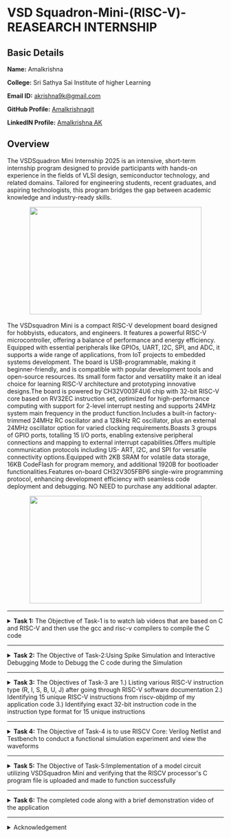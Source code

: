 # VSD Squadron-Mini-(RISC-V)-REASEARCH INTERNSHIP
##  Basic Details

**Name:** Amalkrishna

**College:** Sri Sathya Sai Institute of higher Learning

**Email ID:** akrishna9k@gmail.com  

**GitHub Profile:** [Amalkrishnagit](https://github.com/Amalkrishnagit)

**LinkedIN Profile:** [Amalkrishna AK](https://www.linkedin.com/in/amalkrishna-ak)

## Overview
The VSDSquadron Mini Internship 2025 is an intensive, short-term internship program designed to provide participants with hands-on experience in the fields of VLSI design, semiconductor technology, and related domains. Tailored for engineering students, recent graduates, and aspiring technologists, this program bridges the gap between academic knowledge and industry-ready skills.

 <p align="center">
	 <img width="400" height="250" src="Overview/1.jpeg">
	 
</p>

The VSDsquadron Mini is a compact RISC-V development board designed for hobbyists, educators, and engineers. It features a powerful RISC-V microcontroller, offering a balance of performance and energy efficiency. Equipped with essential peripherals like GPIOs, UART, I2C, SPI, and ADC, it supports a wide range of applications, from IoT projects to embedded systems development. The board is USB-programmable, making it beginner-friendly, and is compatible with popular development tools and open-source resources. Its small form factor and versatility make it an ideal choice for learning RISC-V architecture and prototyping innovative designs.The board is powered by CH32V003F4U6 chip with 32-bit RISC-V core based on RV32EC instruction set, optimized for high-performance computing with support for 2-level interrupt nesting and supports 24MHz system main frequency in the product function.Includes a built-in factory-trimmed 24MHz RC oscillator and a 128kHz RC oscillator, plus an external 24MHz oscillator option for varied clocking requirements.Boasts 3 groups of GPIO ports, totalling 15 I/O ports, enabling extensive peripheral connections and mapping to external interrupt capabilities.Offers multiple communication protocols including US- ART, I2C, and SPI for versatile connectivity options.Equipped with 2KB SRAM for volatile data storage, 16KB CodeFlash for program memory, and additional 1920B for bootloader functionalities.Features on-board CH32V305FBP6 single-wire programming protocol, enhancing development efficiency with seamless code deployment and debugging. NO NEED to purchase any additional adapter.
 <p align="center">
	 <img width="400" height="250" src="Overview/2.jpeg">
	 
</p>


-------------------------------------------------

<details>
<summary><b>Task 1:</b> The Objective of Task-1 is to watch lab videos that are based on C and RISC-V and then use the gcc and risc-v compilers to compile the C code</summary>

### C Language based LAB
We have to follow the given steps to compile any **.c** file in our machine:  
1. Open the bash terminal and locate the directory where you want to create your file. Then run the following command:

	```
	gedit sum.c or leafpad sum1ton.c
	```  
2. This will open the editor and allows you to write into the file that you have created. You have to write the C code of printing the sum of n numbers. Once you are done with your code, save your file, and then close the editor.

Installing Leafpad editor
 ![1 Installing Leafpad editor](https://github.com/user-attachments/assets/cf0d0b1f-2648-497f-8e25-4988b0ed6498)

 ![2 ILE 2](https://github.com/user-attachments/assets/c3880c81-035f-4148-8f83-11773a7a1025)

Creating a file named "sum1ton.c"

 ![3](https://github.com/user-attachments/assets/66d37427-0388-4628-a0df-5c79066dd790)

A C-programme is written to find the sum of numbers from 1 to n, and the programme is executed.
 ![4](https://github.com/user-attachments/assets/2c8e884c-3864-416b-aaab-07542628cb0f)

4. To the C code on your terminal, run the following command:

	```
	gcc sum.c/gcc sum1ton.c
	./a.out
	```
### C Code compiled on gcc Compiler:

 The programme is then compiled using the gcc compiler.

 ![5 2 Calling out the programme](https://github.com/user-attachments/assets/70a4ad2d-5a52-473b-a96d-90cf4546d541)



 ![4 2 Compiling the program](https://github.com/user-attachments/assets/d3850517-d8e3-4831-8ad1-f5a0dd0da041)


Cross-verification of the output of the programme.

 ![5 confirming](https://github.com/user-attachments/assets/101136e5-5033-4b38-b643-5cc9837168ff)


Updating the written programme to start a new command in the next line.


 ![6 Updating the programme](https://github.com/user-attachments/assets/40454273-9f46-4c57-b2cc-5c179b2fe81f)

We can see that the next command starts in a new line.
 ![7 The next command starts in a new line](https://github.com/user-attachments/assets/56b8c3eb-19ba-43c0-adbd-3e20518fb912)

Playing around with the programme.

 ![8 Playing Around](https://github.com/user-attachments/assets/96f30490-8836-460c-8a9f-b03cf6a4f1f7)


 ![8 2](https://github.com/user-attachments/assets/d162f5f6-db17-48c7-af3b-9c71d372caec)

Renaming the written programme from sum1ton.c to lab1sum1ton.c via the terminal.

 ![9 Renaming a file](https://github.com/user-attachments/assets/12edf1f1-bf72-4bb9-8d99-81ee255a26db)

The clear screen command -clear.
 ![10 Clear sreen](https://github.com/user-attachments/assets/604a9394-ce6c-472b-a74c-36aa88bc9e7b)
 

### Compiled C output:
 
Compiling the written programme using Risc-V compiler.
 ![11 compiling using RISCv compiler](https://github.com/user-attachments/assets/39d69293-072b-4060-ba6c-f1afd251bb10)


The objectdump command is employed , and filtered out the main section which was found to have 17 instructions.
 ![12 objdump](https://github.com/user-attachments/assets/8136f9dd-ca4e-49ff-8777-ae04bc5e432f)

Cross-verification of the number of instructions.
 ![13 main section](https://github.com/user-attachments/assets/e4d77596-1eef-4d7a-92ba-2361798d9647)


 ![14 we have 17 instructions](https://github.com/user-attachments/assets/f826a5d3-5647-4ae0-8c2d-5dc2884818cd)
### RISCV based LAB
We have to do the same compilation of our code but this time using RISCV gcc compiler. Follow the given steps:  
1. Open the terminal and run the given command:  

	```
	cat sum1ton.c
	```
### Cat Command:


2. Using the **cat** command, the entire C code will be displayed on the terminal. Now run the following command to compile the code in riscv64 gcc compiler:  

	```
	riscv64-unknown-elf-gcc -O1 -mabi=lp64 -march=rv64i -o sum1ton.o sum1ton.c
	```
3. Open a new terminal and run the given command:    

	```
	riscv64-unknown-elf-objdump -d sum1ton.o
	```
### Objdump using -O1 format:


4. Open the previous tab and run the following command to compile the code in riscv64 gcc compiler:  

	```
	riscv64-unknown-elf-gcc -Ofast -mabi=lp64 -march=rv64i -o sum1ton.o sum1ton.c
	```

5. Open a new terminal and run the given command:    

	```
	riscv64-unknown-elf-objdump -d sum1ton.o
	```
### Objdump using -Ofast format:

Changing the **option** fron **-O1 to -Ofast**
 ![15  Ofast](https://github.com/user-attachments/assets/7cf89e78-34eb-4d7d-8343-f732ad28e43f)

The number of instructions reduced from 17 to 13 under the -main section.

 ![15 2](https://github.com/user-attachments/assets/193fb232-633d-4539-a908-fc939eb327b7)

Check my [SSSIHL_Roadshow](https://github.com/Amalkrishnagit/SSSIHL_Roadshow)repository for a detailed explanation on the commands used above.

</details>

-------------------------------------------------

<details>
<summary><b>Task 2:</b> The Objective of Task-2:Using Spike Simulation and Interactive Debugging Mode to Debugg the C code during the Simulation</summary> 

### What is SPIKE in RISCV?
> * A RISC-V ISA is a simulator, enabling the testing and analysis of RISC-V programs without the need for actual hardware.  
> * Spike is a free, open-source C++ simulator for the RISC-V ISA that models a RISC-V core and cache system. It can be used to run programs and a Linux kernel, and can be a starting point for running software on a RISC-V target.    
  
### What is pk (Proxy Kernel)?  
> * The RISC-V Proxy Kernel, pk , is a lightweight application execution environment that can host statically-linked RISC-V ELF binaries.  
> * A Proxy Kernel in the RISC-V ecosystem simplifies the interaction between complex hardware and the software running on it, making it easier to manage, test, and develop software and hardware projects.  

### Testing the SPIKE Simulator  
The target is to run the ```sum1ton.c``` code using both ```gcc compiler``` and ```riscv compiler```, and both of the compiler must display the same output on the terminal. So to compile the code using **gcc compiler**, use the following command:  
```
gcc sum1ton.c  
./a.out
```
And to compile the code using **riscv compiler**, use the following command:  
```
spike pk sum1ton.o
```  
#### Spike Simulation:
 <p align="center">
  <img width="800" height="500" src="/Task-2/1.PNG">
</p>

#### Following are the snapshots of RISCV Objdump with **-O1** and **-Ofast** options  
  
#### Objdump in -O1:

```
riscv64-unknown-elf-gcc -O1 -mabi=lp64 -march=rv64i -o sum1ton.o sum1ton.c
```

 <p align="center">
  <img width="800" height="500" src="/Task-2/2-open objdump.PNG">
</p>
  
#### Objdump in -Ofast:

```
riscv64-unknown-elf-gcc -Ofast -mabi=lp64 -march=rv64i -o sum1ton.o sum1ton.c
```
 

#### Debugging the Assembly Language Program of  ```sum1ton.c```  
* Open the **Objdump** of code by using the following command  
```
riscv64-unknown-elf-objdump -d sum1ton.o | less  
```
* Open the debugger in another terminal by using the following command  
```
spike -d pk sum1ton.o
```
* The debugger will be opened in the terminal. Now, debugging operations can be performed as shown in the following snapshot.

#### Debugging:
 <p align="center">
  <img width="800" height="500" src="Task-2/3.PNG">
</p>
 <p align="center">
  <img width="800" height="500" src="/Task-2/4.PNG">
</p>
 <p align="center">
  <img width="800" height="500" src="/Task-2/4.1.PNG">
</p>
<p align="center">
  <img width="800" height="500" src="/Task-2/5.PNG">
</p>
<p align="center">
  <img width="800" height="500" src="/Task-2/5.1.PNG">
</p>
</details>

----------------------------------------

<details>
<summary><b>Task 3:</b>  The Objectives of Task-3 are 1.)  Listing various RISC-V instruction type (R, I, S, B, U, J) after going through RISC-V software documentation 2.) Identifying 15 unique RISC-V instructions from riscv-objdmp of my application code 3.) Identifying exact 32-bit instruction code in the instruction type format for 15 unique instructions</summary>

## WHAT IS RISC-V?
- RISC-V is an open-source instruction set architecture (ISA) that allows developers to create processors tailored for specific applications.
- RISC-V is based on reduced instruction set computer principles and is the fifth generation of processors built on this concept.
- RISC-V can also be understood as an alternative processor technology that is free and open-source, meaning you don't need to purchase a license to use it.

## INSTRUCTIONS FORMAT IN RISC-V
The instruction format of a processor dictates how machine language instructions are structured and organized for the processor to execute. Each instruction is composed of a series of 0s and 1s, with each segment containing information about the location and operation of data.  
There are six primary instruction formats in RISC-V:

1. R-format
2. I-format
3. S-format
4. B-format
5. U-format
6. J-format

#### RISCV Instruction Types

 <p align="center">
  <img width="800" height="500" src="/Task-3/Instuction types.PNG">
</p>

#### 1. R-type Instruction
In RV32, each instruction is 32 bits in size. R-type instructions perform operations on registers (not memory) and are used for various arithmetic and logical operations. The 32-bit instruction is divided into six fields:

 <p align="center">
  <img width="800" height="100" src="/Task-3/R.PNG">
</p>

- **opcode** (7 bits): Specifies the type of instruction.
- **rd** (5 bits): The destination register where the result of the operation is stored.
- **func3** (3 bits): Specifies the type of operation performed.
- **rs1, rs2** (5 bits each): Source registers used in the operation.
- **func7** (7 bits): Further specifies the operation.

#### 2. I-type Instruction
I-type instructions involve operations that use both registers and an immediate value (not memory). These instructions are used for immediate and load operations. The instruction format is as follows:

 <p align="center">
  <img width="800" height="100" src="/Task-3/I.PNG">
</p>

- **opcode** (7 bits): Specifies the type of instruction.
- **rd** (5 bits): The destination register for the result.
- **func3** (3 bits): Specifies the type of operation.
- **rs1** (5 bits): Source register.
- **imm[11:0]** (12 bits): A 12-bit signed immediate value used in the operation.

#### 3. S-type Instruction
S-type instructions are used for store operations where data is stored from a register to memory. The 32-bit instruction is divided as follows:

 <p align="center">
  <img width="800" height="100" src="/Task-3/S.PNG">
</p>

- **opcode** (7 bits): Specifies the type of instruction.
- **imm[11:5]** (7 bits) and **imm[4:0]** (5 bits): The 12-bit immediate value is split across two fields, specifying the store offset.
- **rs1** (5 bits): The register containing the data to store.
- **rs2** (5 bits): The register containing the address where data should be stored.
- **func3** (3 bits): Specifies the type of store (byte, half-word, or word).

#### 4. B-type Instruction
B-type instructions are used for conditional branching based on comparisons. The 32-bit instruction format is as follows:

 <p align="center">
  <img width="800" height="100" src="/Task-3/B.PNG">
</p>

- **opcode** (7 bits): Specifies the type of instruction.
- **imm[12]** (1 bit), **imm[10:5]** (6 bits), **imm[4:1]** (4 bits), and **imm[11]** (1 bit): These bits form the 12-bit signed immediate used for the branch offset.
- **rs1, rs2** (5 bits each): Source registers involved in the comparison.
- **func3** (3 bits): Defines the condition used for branching.

#### 5. U-type Instruction
U-type instructions are used to transfer an immediate value into the destination register. The format is simple and involves only two instructions: `LUI` and `AUIPC`.

 <p align="center">
  <img width="800" height="100" src="/Task-3/U.PNG">
</p>

- **opcode** (7 bits): Specifies the type of instruction.
- **rd** (5 bits): The destination register for the immediate value.
- **imm[19:0]** (20 bits): The 20-bit immediate value that is transferred to the destination register.

For example, the instruction `lui x15, 0x13579` would load the value `0x13579000` into the upper 20 bits of register `x15`.

#### 6. J-type Instruction
J-type instructions are used for jump operations. These instructions are often used for loops and branching to a specified memory location. The format is as follows:

 <p align="center">
  <img width="800" height="100" src="/Task-3/J.PNG">
</p>

- **opcode** (7 bits): Specifies the type of instruction.
- **imm[20]** (1 bit), **imm[10:1]** (10 bits), **imm[11]** (1 bit), and **imm[19:12]** (8 bits): These bits form the 20-bit signed immediate for the jump address.
- **rd** (5 bits): The destination register (used for return addresses).

## Commands for Extracting RISC-V Instructions
<details>
<summary>Commands</summary>
	
#### Compile the C program into a RISC-V ELF binary
```
riscv64-unknown-elf-gcc -march=rv32i -mabi=ilp32 -o sum1ton sum1ton.c
```

#### Generate a disassembly of the binary
```
riscv64-unknown-elf-objdump -d sum1ton > sum1ton.objdump
```

#### Display the main function's disassembly, with 30 lines of context
```
riscv64-unknown-elf-objdump -d sum1ton | grep -A 30 "<main>:"
```
<p align="center">
  <img width="800" height="500" src="/Task-3/1.PNG">
</p>

#### Filter for arithmetic and logical instructions: add, sub, and, or
```
riscv64-unknown-elf-objdump -d sum1ton | grep -E "add|sub|and|or"
```
<p align="center">
  <img width="800" height="500" src="/Task-3/2.PNG">
</p>

#### Filter for immediate arithmetic, load, and jump instructions: addi, lw, jalr
```
riscv64-unknown-elf-objdump -d sum1ton | grep -E "addi|lw|jalr"
```
<p align="center">
  <img width="800" height="500" src="/Task-3/3.PNG">
</p>

#### Filter for store and branch instructions: sw, beq, bne, blt, bge
```
riscv64-unknown-elf-objdump -d sum1ton | grep -E "sw|beq|bne|blt|bge"
```

#### Filter for control flow and address instructions: lui, auipc, jal
```
riscv64-unknown-elf-objdump -d sum1ton | grep -E "lui|auipc|jal"
```

#### Count occurrences of each unique instruction
```
riscv64-unknown-elf-objdump -d sum1ton | grep -o "\s\w\+\s" | sort | uniq -c
```
</details>

# Instructions with explaination
<details>
<summary>Now, let's analyse each instruction one by one</summary>
	
# RISC-V Instructions Explanation

This document provides a detailed explanation of the given RISC-V assembly instructions, including their types, functionality, and corresponding 32-bit representations.

### 1. `xor a5, a4, a5`
- **Type**: R-type  
- **Description**: Adds the values in `a4` and `a5`, and stores the result in `a5`.  
- **Fields**:  
  - **opcode**: 0110011  
  - **rs1**: a4 = 01110 
  - **rs2**: a5 = 01111
  - **rd**: a5 = 01111   
  - **func3**: 000  
  - **func7**: 0000000  
- **32-bit Instruction**: `0000000_01111_01110_000_01111_0110011`

---

### 2. `addi a5, a5, 1`
- **Type**: I-type  
- **Description**: Adds the immediate value `1` to the value in `a5`, and stores the result in `a5`.  
- **Fields**:  
  - **opcode**: 0010011  
  - **rd**: a5 = 01111  
  - **rs1**: a5 = 01111  
  - **imm**: 0000000000000001  
  - **func3**: 000  
- **32-bit Instruction**: `0000000000000001_01111_000_01111_0010011`

---

### 3. `sub a2, a2, a0`
- **Type**: R-type  
- **Description**: Subtracts the value in `a0` from the value in `a2`, and stores the result in `a2`.  
- **Fields**:  
  - **opcode**: 0110011  
  - **rd**: a2 = 01100
  - **rs1**: a2 = 01100
  - **rs2**: a0 = 01010  
  - **func3**: 000  
  - **func7**: 0100000  
- **32-bit Instruction**: `0100000_01010_01100_000_01100_0110011`

---

### 4. `and a5, a5, a4`
- **Type**: R-type  
- **Description**: Performs a bitwise AND operation between the values in `a5` and `a4`, and stores the result in `a5`.  
- **Fields**:  
  - **opcode**: 0110011  
  - **rd**: a5 = 01111
  - **rs1**: a5 = 01111  
  - **rs2**: a4 = 01110  
  - **func3**: 111  
  - **func7**: 0000000  
- **32-bit Instruction**: `0000000_01110_01111_111_01111_0110011`

---

### 5. `or a1, a1, a3`
- **Type**: R-type  
- **Description**: Performs a bitwise OR operation between the values in `a5` and `a6`, and stores the result in `a5`.  
- **Fields**:  
  - **opcode**: 0110011  
  - **rd**: a1 = 01011  
  - **rs1**: a1 =01011  
  - **rs2**: a3 = 01101  
  - **func3**: 110  
  - **func7**: 0000000  
- **32-bit Instruction**: `0000000_01101_01011_110_01011_0110011`

---

### 6. `xor a4, a7, a4`
- **Type**: R-type  
- **Description**: Performs a bitwise XOR operation between the values in `a7` and `a4`, and stores the result in `a4`.  
- **Fields**:  
  - **opcode**: 0110011  
  - **rd**: a4 = 01110 
  - **rs1**: a7 = 10001  
  - **rs2**: a4 = 01110 
  - **func3**: 100  
  - **func7**: 0000000  
- **32-bit Instruction**: `0000000_01110_10001_100_01110_0110011`

---

### 7. `lw a5, 16(sp)`
- **Type**: I-type  
- **Description**: Loads a word from the memory address obtained by adding `16` to the value in `sp`, and stores it in `a5`.  
- **Fields**:  
  - **opcode**: 0000011  
  - **rd**: a5 = 01111  
  - **rs1**: sp = 00010  
  - **imm**: 0000000000010000  
  - **func3**: 010  
- **32-bit Instruction**: `0000000000010000_00010_010_01111_0000011`

---

### 8. `sw a3, 16(sp)`
- **Type**: S-type  
- **Description**: Stores the value in `a3` at the memory address obtained by adding `16` to the value in `sp`.  
- **Fields**:  
  - **opcode**: 0100011  
  - **rs1**: sp = 00010  
  - **rs2**: a3 = 01101 
  - **imm**: 0000000 10000 
  - **func3**: 010  
- **32-bit Instruction**: `0000000_01101_00010_010_10000_0100011`

---

### 9. `beq s0, a2, 14650`
- **Type**: B-type  
- **Description**: Branches to the address offset `14650` if `s0` equals `a2`.  
- **Fields**:  
  - **opcode**: 1100011  
  - **rs1**: s0 = 01000  
  - **rs2**: a2 = 01100  
  - **imm**: 0 000011 1100 0  
  - **func3**: 000  
- **32-bit Instruction**:  `0_000011_01100_01000_000_1100_0_1100011`

---

### 10. `bne a1, a5, 145fc`
- **Type**: B-type  
- **Description**: Branches to the address offset `145fc` if `a1` does not equal `a5`.  
- **Fields**:  
  - **opcode**: 1100011  
  - **rs1**: a1 = 01011  
  - **rs2**: a5 = 01111  
  - **imm**: 1_111111_0100_1  
  - **func3**: 001  
- **32-bit Instruction**: `1_111111_01111_01011_001_0100_1_1100011`

---

### 11. `sll a7, a7, a2`
- **Type**: R-type  
- **Description**: Performs a logical left shift of `a7` by the number of positions specified in the lower bits of `a2`, and stores the result in `a7`.  
- **Fields**:  
  - **opcode**: 0110011  
  - **rd**: a7 = 10001 
  - **rs1**: a7 = 10001  
  - **rs2**: a2 = 01100  
  - **func3**: 001  
  - **func7**: 0000000  
- **32-bit Instruction**: `0000000_01100_10001_001_10001_0110011`

---

### 12. `lui a5, 0x80`
- **Type**: U-type  
- **Description**: Loads the value `0x80` into the upper 20 bits of `a5`.  
- **Fields**:  
  - **opcode**: 0110111  
  - **rd**: a5 = 01111
  - **imm**: 00000000000010000000  
- **32-bit Instruction**:  `00000000000010000000_01111_0110111`

---

### 13. `jal ra, 22a08`
- **Type**: J-type  
- **Description**: Jumps to the address offset `22a08` and stores the return address in `ra`.  
- **Fields**:  
  - **opcode**: 1101111  
  - **rd**: ra = 00001  
  - **imm**: 0_0110110110_0_00010000 
- **32-bit Instruction**: `00110110110000010000_00001_1101111`

---

### 14. `jalr a5`
- **Type**: I-type  
- **Description**: Jumps to the address specified in `a5` and stores the return address in `ra`.  
- **Fields**:  
  - **opcode**: 1100111  
  - **rd**: ra = 00001  
  - **rs1**: a5 = 01111  
  - **imm**: 000000000000  
  - **func3**: 000  
- **32-bit Instruction**: `000000000000_01111_000_00001_1100111`

---

### 15. `auipc a0, 0x1`
- **Type**: U-type  
- **Description**: Adds the immediate value `0x1` shifted left 12 bits to the current PC and stores the result in `a0`.  
- **Fields**:  
  - **opcode**: 0010111  
  - **rd**: a0 = 01010 
  - **imm**: 00000000000000000001  
- **32-bit Instruction**: `00000000000000000001_01010_0010111`
</details>

# Example Application with its Instructions
<details>
<summary>Given below is a simple C program that performs basic mathematical operations like addition, subtraction, multiplication, and division</summary>
	
```c
//C program

#include <stdio.h>

int main() {
    double num1, num2;
    
    // Taking input from the user
    printf("Enter two numbers: ");
    scanf("%lf %lf", &num1, &num2);

    // Performing mathematical operations
    double sum = num1 + num2;
    double difference = num1 - num2;
    double product = num1 * num2;
    double quotient = (num2 != 0) ? (num1 / num2) : 0; // Handling division by zero

    // Displaying results
    printf("\nResults:\n");
    printf("Sum: %.2lf\n", sum);
    printf("Difference: %.2lf\n", difference);
    printf("Product: %.2lf\n", product);
    
    if (num2 != 0) {
        printf("Quotient: %.2lf\n", quotient);
    } else {
        printf("Division by zero is not allowed.\n");
    }

    return 0;
}

```

 <p align="center">
  <img width="800" height="500" src="/Task-3/5.PNG">
</p>
</details>


<details>
<summary>Now, let's analyse each instruction one by one present in model application</summary>

### 1) `xor s0, a5, a1`
- **Type**: R-type  
- **Description**: Performs a bitwise XOR operation between the values in `a5` and `a1`, and stores the result in `s0`.  
- **Fields**:  
  - **opcode**: 0110011  
  - **rd**: s0 = 10010 
  - **rs1**: a5 = 01111  
  - **rs2**: a1 = 01011 
  - **func3**: 100  
  - **func7**: 0000000  
- **32-bit Instruction**: `0000000_01011_01111_100_01110_0110011`

----------------------------------------------

### 2) `addi a5, a5, 1`
* This is an I-type instruction used for adding an immediate value to a register.
* `a5` is both the source register (rs1) and the destination register (rd).
* The immediate value `1` is added to the value in register `a5` and the result is stored in `a5`.
* Opcode for `addi` = `0010011`
* rd = `a5` = `01111`
* rs1 = `a5` = `01111`
* imm = `1` = `000000000001`
* func3 = `000`

**32 bits instruction:** `000000000001_01111_000_01111_0010011`

----------------------------------------------

### 3) `beq a2, a0, 2472c`
* This is a B-type instruction used for conditional branching (branch if equal).
* If the values in registers `a2` and `a0` are equal, the program counter will jump to the specified offset (`2472c`).
* Opcode for `beq` = `1100011`
* rs1 = `a2` = `01100`
* rs2 = `a0` = `01010`
* imm = `2472c` = `0_001101_0100_0`
* func3 = `000`

**32 bits instruction:** `0001101_01010_01100_000_01000_1100011`

----------------------------------------------

### 4) `lw a5, -20(s0)`
* This is an I-type instruction used for loading a word from memory.
* The value at memory address `s0 - 20` (no offset) is loaded into register `a5`.
* Opcode for `lw` = `0000011`
* rd = `a5` = `01111`
* rs1 = `s0` = `01000`
* imm = `-20` = `111111101100`
* func3 = `010`

**32 bits instruction:** `111111101100_01000_010_01111_0000011`

----------------------------------------------

### 5) `bne t3, a5, 23450`
* This is a B-type instruction used for conditional branching (branch if not equal).
* If the values in registers `t3` and `a5` are not equal, the program counter will jump to the specified offset (`23450`).
* Opcode for `bne` = `1100011`
* rs1 = `t3` = `11100`
* rs2 = `a5` = `01111`
* imm = `23450` = `1_1111110_0010_1`
* func3 = `001`

**32 bits instruction:** `1111111_01111_11100_001_00101_1100011`

----------------------------------------------

### 6) `sub a5, a5, a0`
- **Type**: R-type  
- **Description**: Subtracts the value in `a0` from the value in `a5`, and stores the result in `a5`.  
- **Fields**:  
  - **opcode**: 0110011  
  - **rd**: a5 = 01111
  - **rs1**: a5 = 01111
  - **rs2**: a0 = 01100  
  - **func3**: 000  
  - **func7**: 0100000  
- **32-bit Instruction**: `0100000_01100_01111_000_01111_0110011`
  
----------------------------------------------

### 7) `or t3, t3, a6`
* This is an R-type instruction used for performing a bitwise OR operation between two registers.
* The values in registers `t3` and `a6` are bitwise OR’ed, and the result is stored in register `t3`.
* Opcode for `or` = `0110011`
* rd = `t3` = `11100`
* rs1 = `t3` = `11100`
* rs2 = `a6` = `10000`
* func3 = `110`
* func7 = `0000000`

**32 bits instruction:** `0000000_10000_11100_110_11100_0110011`

----------------------------------------------

### 8) `slli a2, a5, 0x1d`
* This is an I-type instruction used for shifting a register value left by an immediate number of bits.
* The value in register `a5` is shifted left by `0x1d` (29 in decimal), and the result is stored in register `a2`.
* Opcode for `slli` = `0010011`
* rd = `a2` = `01100`
* rs1 = `a5` = `01111`
* imm = `0x1d` = `000000011101`
* func3 = `001`

**32 bits instruction:** `000000011101_01111_001_01100_0010011`

----------------------------------------------

### 9) `sw a2, 20(sp)`
- **Type**: S-type  
- **Description**: Stores the value in `a2` at the memory address obtained by adding `20` to the value in `sp`.  
- **Fields**:  
  - **opcode**: 0100011  
  - **rs1**: sp = 00010  
  - **rs2**: a2 = 01100 
  - **imm**: 0000000 10100 
  - **func3**: 010  
- **32-bit Instruction**: `0000000_01100_00010_010_10100_0100011`
----------------------------------------------

### 10) `mv a0, a5`
* This is a pseudo-instruction that copies the value in `a5` to `a0`.
* It is equivalent to `addi a0, a5, 0`.
* Opcode for `addi` = `0010011`
* rd = `a0` = `01010`
* rs1 = `a5` = `01111`
* imm = `0` = `000000000000`
* func3 = `000`

**32 bits instruction:** `000000000000_01111_000_01010_0010011`

----------------------------------------------

### 11) `lui a5, 0x25`
* This is a U-type instruction used for loading an upper immediate value into a register.
* The value `0x25` is loaded into the upper 20 bits of register `a5`.
* Opcode for `lui` = `0110111`
* rd = `a5` = `01111`
* imm = `0x25` = `000000000000001000101`

**32 bits instruction:** `00000000000000100101_01111_0110111`

----------------------------------------------

### 12) `jal ra, 10420`
* This is a J-type instruction used for performing a jump and link operation.
* The program counter is updated by the immediate value (`10420`), and the return address is stored in `ra`.
* Opcode for `jal` = `1101111`
* rd = `ra` = `00001`
* imm = `10420` = `0_0100111100_0_00000000`

**32 bits instruction:** `00100111100000000000_00001_1101111`

----------------------------------------------

### 13) `and a5, a5, a2`
* All the arithmetic and logical operations are performed using R-type instruction format, hence this instruction belongs to R-type instruction set.  
* a5 is the destination register that will hold the value of a5 & a2, means performing AND operation bit by bit.  
* Opcode for AND = 0110011  
* rd = a5 = 01111  
* rs1 = a5 = 01111  
* rs2 = a2 = 01100 
* func3 = 111  
* func7 = 0000000  

**32 bits instruction :** `0000000_01100_01111_111_01111_0110011`

----------------------------------------------

### 14) `beqz t6, 23c79`
* This is a B-type instruction used for conditional branching (branch if equal to zero).
* If the value in register `t6` is zero, the program counter will jump to the specified offset (`23c79`).
* Opcode for `beqz` = `1100011`
* rs1 = `t6` = `11111`
* rs2 = `x0` = `00000`
* imm = `23c79` = `0_000000_0100_0`
* func3 = `000`

**32 bits instruction:** `0000000_00000_11111_000_01000_1100011`

</details>

</details>

----------------------------------------------

<details>
<summary><b>Task 4:</b> The Objective of Task-4 is to use RISCV Core: Verilog Netlist and Testbench to conduct a functional simulation experiment and view the waveforms</summary>  
<br>

>***NOTE:** Since this research internship does not include building the RISCV architecture or writing its testbench, we will utilize the pre-existing Verilog code and testbench. The following GitHub repository was used as a reference  : [iiitb_rv32i](https://github.com/vinayrayapati/rv32i/)*    
  
### Steps to perform functional simulation of RISCV 
1. download the ```iiitb_rv32i.v``` and ```iiitb_rv32i_tb.v``` files from
https://github.com/vinayrayapati/rv32i/
3. Create a new directory with your name ```mkdir <your_name>```
4. Copy the files ```iiitb_rv32i.v``` and ```iiitb_rv32i_tb.v``` to this directory
  
  
5. To run and simulate the verilog code, enter the following command:  
	```
	$ iverilog -o iiitb_rv32i iiitb_rv32i.v iiitb_rv32i_tb.v
	$ ./iiitb_rv32i
	```
6. To see the simulation waveform in GTKWave, enter the following command:
	```
	$ gtkwave iiitb_rv32i.vcd
	```

 <p align="center">
  <img width="800" height="500" src="/Task-4/1.PNG">
</p>

7. The following window will appear when GTKWave opens 

 <p align="center">
  <img width="800" height="500" src="/Task-4/2.GTK.PNG">
</p>
 
Every instruction in the provided verilog file is hard-coded, as seen in the picture below. Hard-coded indicates that each instruction has been hard-coded according to the designer's own pattern rather than adhering to the RISCV specifications bit pattern. As a result, the 32-bit instruction we produced in Task 3 will not correspond to the specified instruction.  
  
 <p align="center">
  <img width="800" height="500" src="/Task-4/3.Hard coded Instructions.PNG">
</p>
  
#### The following table shows the differences between standard RISCV ISA and the Instruction Set given in the reference repository:  


|  **Operation**  |  **Standard RISCV ISA**  |  **Hardcoded ISA**  |  
|  :----:  |  :----:  |  :----:  |  
|  ADD R6, R2, R1  |  32'h00110333  |  32'h02208300  |  
|  SUB R7, R1, R2  |  32'h402083b3  |  32'h02209380  |  
|  AND R8, R1, R3  |  32'h0030f433  |  32'h0230a400  |  
|  OR R9, R2, R5  |  32'h005164b3  |  32'h02513480  |  
|  XOR R10, R1, R4  |  32'h0040c533  |  32'h0240c500  |  
|  SLT R1, R2, R4  |  32'h0045a0b3  |  32'h02415580  |  
|  ADDI R12, R4, 5  |  32'h004120b3  |  32'h00520600  |  
|  BEQ R0, R0, 15  |  32'h00000f63  |  32'h00f00002  |  
|  SW R3, R1, 2  |  32'h0030a123  |  32'h00209181  |  
|  LW R13, R1, 2  |  32'h0020a683  |  32'h00208681  |  
|  SRL R16, R14, R2  |  32'h0030a123  |  32'h00271803  |
|  SLL R15, R1, R2  |  32'h002097b3  |  32'h00208783  |  
	 

#### *Analysing the Output Waveform of various instructions that we have covered in TASK-2*  

**```Instruction 1: ADD R6, R2, R1```**

<p align="center">
  <img width="500" src="/Task-4/ADD.PNG">
</p>

---

**```Instruction 2: SUB R7, R1, R2```**

<p align="center">
  <img width="500" src="/Task-4/SUB.PNG">
</p>

---

**```Instruction 3: AND R8, R1, R3```**

<p align="center">
  <img width="500" src="/Task-4/AND.PNG">
</p>

---

**```Instruction 4: OR R9, R2, R5```**

<p align="center">
  <img width="500" src="/Task-4/OR.PNG">
</p>

---

**```Instruction 5: XOR R10, R1, R4```**

<p align="center">
  <img width="500" src="/Task-4/XOR.PNG">
</p>

---

**```Instruction 6: SLT R11, R2, R4```**

<p align="center">
  <img width="500" src="/Task-4/SLT.PNG">
</p>

---

**```Instruction 7: ADDI R12, R4, 5```**

<p align="center">
  <img width="500" src="/Task-4/ADDI.PNG">
</p>

---

**```Instruction 8: BEQ R0, R0, 15```**

<p align="center">
  <img width="500" src="/Task-4/BEQ.PNG">
</p>

---

**```Instruction 9: SW R3, R1, 2```**

<p align="center">
  <img width="500" src="/Task-4/SW.PNG">
</p>

---

**```Instruction 10: LW R13, R1, 2```**

<p align="center">
  <img width="500" src="/Task-4/LW.PNG">
</p>

</details>  

-----------------------------------

<details>
<summary><b>Task 5:</b> The Objective of Task-5:Implementation of a model circuit utilizing VSDSquadron Mini and verifying that the RISCV processor's C program file is uploaded and made to function successfully</summary> 

# Motion Detector System

## Overview
This C program is designed for a CH32V003 RISC-V Processor to control an LED and a buzzer based on the output from an Infrared  sensor (HW-201).
## Components Required
 * **VSD Squadron Mini (Microcontroller)**
 * **IR Sensor (HW-201**)
 * **Buzzer (Active or passive)**
 * **LED (Indicator for motion detection)**
 * **Resistors:
   330Ω (For LED protection)**,10kΩ (Pull-down resistor for PIR sensor)
 * Capacitor: 100µF/16V electrolytic capacitor (Noise filtering for PIR sensor)
 * **Breadboard & Jumper Wires**
 * **5V Power Supply or USB Cable (for microcontroller)**

## System Specifications
### CH32V003 RISC-V Processor
- Voltage: 1.8V to 3.6V
- Communication Protocols: I2C, SPI, UART
- GPIO Pins: Configurable for interfacing with external devices

### HW-201 IR Sensor

- Detection Method: Infrared reflection (reflects IR off objects)
- Detection Range: 2cm - 30cm (adjustable via potentiometer)
- Detection Angle: ~35°
- Response Time: Fast (~1ms)
- Operating Voltage: 3.3V - 5V (compatible with CH32V00x, STM32, ESP32, Arduino)
- Output Signal: Digital (HIGH = No object, LOW = Object detected)
- Output Voltage: 0V (LOW) / VCC (HIGH)
- Power Consumption: ≤20mA
- IR Sensor Pin	Microcontroller Connection
- VCC	3.3V or 5V (MCU Power)
- OUT	Digital Input Pin (GPIO/Interrupt)
- GND	Ground (Common with MCU)
- Use a 10kΩ pull-down resistor on the OUT pin for reliable readings.
- Place a 0.1µF capacitor across VCC-GND to reduce noise.

<p align="center">
 <img width="500" src="/Task-5/IMG 1.JPG">
</p>

## Circuit Connections
<p align="center">
 <img width="500" src="/Task-5/CIRCUIT 1.JPG">
</p>

### Connections:

- Output Pin of IR connected to PD2 Of VSDSquadron Mini Board.
- VCC Of IR connected to 5V Of VSDSquadron Mini Board.
- GND Pin of IR connected to GND Of VSDSquadron Mini Board.
- LED Anode Pin connected to PD4 Of VSDSquadron Mini Board.
- LED Cathode connected to GND Of VSDSquadron Mini Board.
- Buzzer connected to PD3 of VSD Squadron mini Board.

### Pinout Diagram:

     ┌────────────────────────┐
     │    VSD Squadron Mini   │
     │                        │
     │  [5V]  ----> VCC (IR)  │
     │  [GND] ----> GND (IR)  │
     │  [D2]  <---- OUT (IR)  │───┬─── 10kΩ ───> GND
     │  [D3]  ----> Buzzer +  │
     │  [D4]  ----> LED +     │───┬─── 330Ω ───> GND
     │  [GND] ----> Buzzer -  │
     │  [GND] ----> LED -     │
     └────────────────────────┘

</details>

---------------------------------------

<details>
<summary><b>Task 6:</b> The completed code along with a brief demonstration video of the application</summary> 

##  Programming the model
    ```
	
	#include <ch32v00x.h>
	#include <debug.h>
	
	#define IR_GPIO_PORT GPIOD
	#define IR_GPIO_PIN GPIO_Pin_2 // IR sensor connected to GPIO Pin 2
	
	#define LED_GPIO_PORT GPIOD
	#define LED_GPIO_PIN GPIO_Pin_4 // LED connected to GPIO Pin 4
	
	#define BUZZER_GPIO_PORT GPIOD
	#define BUZZER_GPIO_PIN GPIO_Pin_3 // Buzzer connected to GPIO Pin 3
	
	#define ENABLE_CLOCK RCC_APB2PeriphClockCmd(RCC_APB2Periph_GPIOD, ENABLE)
	
	void NMI_Handler(void) __attribute__((interrupt("WCH-Interrupt-fast")));
	void HardFault_Handler(void) __attribute__((interrupt("WCH-Interrupt-fast")));
	void Delay_Init(void);
	void Delay_Ms(uint32_t n);
	
	void GPIO_Config(void)
	{
	    GPIO_InitTypeDef GPIO_InitStructure = {0};
	
	    // Enable clock for GPIOD (LED, Buzzer, IR sensor)
	    ENABLE_CLOCK;
	
	    // Configure LED as Output
	    GPIO_InitStructure.GPIO_Pin = LED_GPIO_PIN;
	    GPIO_InitStructure.GPIO_Mode = GPIO_Mode_Out_PP; // Push-pull output
	    GPIO_InitStructure.GPIO_Speed = GPIO_Speed_50MHz;
	    GPIO_Init(LED_GPIO_PORT, &GPIO_InitStructure);
	
	    // Configure Buzzer as Output
	    GPIO_InitStructure.GPIO_Pin = BUZZER_GPIO_PIN;
	    GPIO_Init(BUZZER_GPIO_PORT, &GPIO_InitStructure);
	
	    // Configure PIR Sensor as Input
	    GPIO_InitStructure.GPIO_Pin = IR_GPIO_PIN;
	    GPIO_InitStructure.GPIO_Mode = GPIO_Mode_IPU; // Input with pull-up
	    GPIO_Init(IR_GPIO_PORT, &GPIO_InitStructure);
	}
	
	int main(void)
	{
	    NVIC_PriorityGroupConfig(NVIC_PriorityGroup_2);
	    SystemCoreClockUpdate();
	    Delay_Init();
	    GPIO_Config();
	
	    while (1)
	    {
	        // Read IR sensor status
	        uint8_t irStatus = GPIO_ReadInputDataBit(IR_GPIO_PORT, IR_GPIO_PIN);
	
	        if (irStatus == 1) // Motion detected
	        {
	            GPIO_SetBits(LED_GPIO_PORT, LED_GPIO_PIN); // Turn on LED
	      	    GPIO_ResetBits(BUZZER_GPIO_PORT, BUZZER_GPIO_PIN); // Turn off Buzzer       
	        }
	        else
	        {
	            GPIO_ResetBits(LED_GPIO_PORT, LED_GPIO_PIN); // Turn off LED
	     	   GPIO_SetBits(BUZZER_GPIO_PORT, BUZZER_GPIO_PIN); // Turn on Buzzer   
	        }
	
	        Delay_Ms(500); // Small delay to avoid flickering
	    }
	}
	
	void Delay_Init(void)
	{
	    SysTick->LOAD = SystemCoreClock / 1000 - 1; // 1ms per tick
	    SysTick->VAL = 0;
	    SysTick->CTRL = SysTick_CTRL_CLKSOURCE_Msk | SysTick_CTRL_ENABLE_Msk;
	}
	
	void Delay_Ms(uint32_t n)
	{
	    while (n--)
	    {
	        while (!(SysTick->CTRL & SysTick_CTRL_COUNTFLAG_Msk))
	            ;
	    }
	}
	
	void NMI_Handler(void) {}
	void HardFault_Handler(void)
	{
	    while (1)
	    {
	    }
	}
	

	```

 This program sets up a monitoring system that activates an LED and a buzzer when motion is detected by the IR sensor. It efficiently manages hardware through GPIO configurations and utilizes interrupts and delays to maintain responsive behavior while avoiding flickering effects in the LED and buzzer.
 
## Application Video
[Watch the Application Video]
</details>

----------------------------------

<details>  
<summary>Acknowledgement</summary>  
<br>  

I thank Sir Kunal Ghosh  for giving me this amazing  opportunity to be aware and learn about various processes in  VLSI Development,and also for introducing RISC-V Architecture with the VSDSquadron Mini.This internship program was a very inspiring and fulfilling experience. I want to express my gratitude to VLSI System Design for introducing this amazing research internship.I would also like to extend my sincere thanks to V.Sai Muthukumar for bringing this opportunity to Sri Sathya Sai Institute of higher Learning. 

</details>




